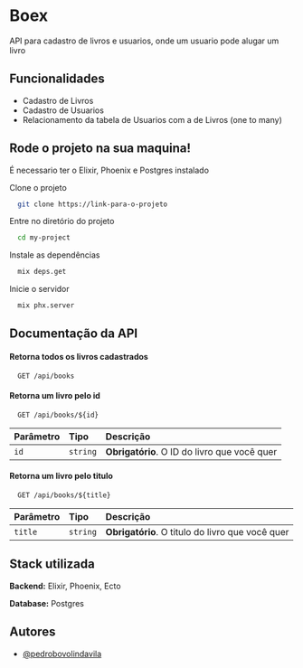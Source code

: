 # Boex

API para cadastro de livros e usuarios, onde um usuario pode alugar um livro

## Funcionalidades

- Cadastro de Livros
- Cadastro de Usuarios
- Relacionamento da tabela de Usuarios com a de Livros (one to many)

## Rode o projeto na sua maquina!

É necessario ter o Elixir, Phoenix e Postgres instalado

Clone o projeto

```bash
  git clone https://link-para-o-projeto
```

Entre no diretório do projeto

```bash
  cd my-project
```

Instale as dependências

```bash
  mix deps.get
```

Inicie o servidor

```bash
  mix phx.server
```

## Documentação da API

#### Retorna todos os livros cadastrados

```http
  GET /api/books
```

#### Retorna um livro pelo id

```http
  GET /api/books/${id}
```

| Parâmetro | Tipo     | Descrição                                    |
| :-------- | :------- | :------------------------------------------- |
| `id`      | `string` | **Obrigatório**. O ID do livro que você quer |

#### Retorna um livro pelo titulo

```http
  GET /api/books/${title}
```

| Parâmetro | Tipo     | Descrição                                        |
| :-------- | :------- | :----------------------------------------------- |
| `title`   | `string` | **Obrigatório**. O titulo do livro que você quer |

## Stack utilizada

**Backend:** Elixir, Phoenix, Ecto

**Database:** Postgres

## Autores

- [@pedrobovolindavila](https://www.github.com/pedrobovolindavila)
